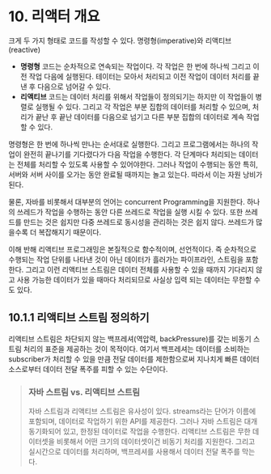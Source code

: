 # 10. 리액터 개요

크게 두 가지 형태로 코드를 작성할 수 있다. 명령형(imperative)와 리액티브(reactive)

- <strong>명령형</strong> 코드는 순차적으로 연속되는 작업이다. 각 작업은 한 번에 하나씩 그리고 이전 작업 다음에 실행된다. 테이터는 모아서 처리되고 이전 작업이 데이터 처리를 끝낸 후 
다음으로 넘어갈 수 있다.
- <strong>리액티브</strong> 코드는 데이터 처리를 위해서 작업들이 정의되기는 하지만 이 작업들이 병렬로 실행될 수 있다. 그리고 각 작업은 부분 집합의 데이터를 처리할 수 있으며, 처리가 끝난 후
끝난 데이터를 다음으로 넘기고 다른 부분 집합의 데이터로 계속 작업할 수 있다.

명령형은 한 번에 하나씩 만나는 순서대로 실행한다. 그리고 프로그램에서는 하나의 작업이 완전히 끝나기를 기다렸다가 다음 작업을 수행한다.
각 단계마다 처리되는 데이터는 전체를 처리할 수 있도록 사용할 수 있어야한다.
그러나 작업이 수행되는 동안 특히, 서버와 서버 사이를 오가는 동안 완료될 때까지는 놀고 있는다. 따라서 이는 자원 낭비가 된다.

물론, 자바를 비롯해서 대부분의 언어는 concurrent Programming을 지원한다. 하나의 쓰레드가 작업을 수행하는 동안 다른 쓰레드로 작업을 실행 시킬 수 있다.
또한 쓰레드를 만드는 것은 쉽지만 다중 쓰레드로 동시성을 관리하는 것은 쉽지 않다. 쓰레드가 많을수록 더 복잡해지기 때문이다. 

이해 반해 리액티브 프로그래밍은 본질적으로 함수적이며, 선언적이다. 즉 순차적으로 수행되는 작업 단위를 나타낸 것이 아닌 데이터가 흘러가는 파이프라인, 스트림을 포함한다.
그리고 이런 리액티브 스트림은 데이터 전체를 사용할 수 있을 때까지 기다리지 않고 사용 가능한 데이터가 있을 때마다 처리되므로 사실상 입력 되는 데이터는 무한할 수도 있다.

## 10.1.1 리액티브 스트림 정의하기
리액티브 스트림은 차단되지 않는 백프레셔(역압력, backPressure)를 갖는 비동기 스트림 처리의 표준을 제공하는 것이 목적이다. 여기서 백프레셔는
데이터를 소비하는 subscriber가 처리할 수 있을 만큼 전달 데이터를 제한함으로써 지나치게 빠른 데이터 소스로부터 데이터 전달 폭주를 피할 수 있는 수단이다.

> ### 자바 스트림 vs. 리액티브 스트림
> 자바 스트림과 리액티브 스트림은 유사성이 있다. streams라는 단어가 이름에 포함되며, 데이터로 작업하기 위한 API를 제공한다. 
> 그러나 자바 스트림은 대개 동기화되어 있고, 한정된 데이터로 작업을 수행한다.
> 리액티브 스트림은 무한 데이터셋을 비롯해서 어떤 크기의 데이터셋이건 비동기 처리를 지원한다. 그리고 실시간으로 데이터를 처리하며, 백프레셔를 사용해서 데이터 
> 전달 폭주를 막는다.
